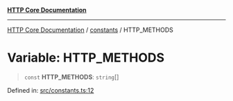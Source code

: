 [**HTTP Core Documentation**](../../README.md)

***

[HTTP Core Documentation](../../README.md) / [constants](../README.md) / HTTP\_METHODS

# Variable: HTTP\_METHODS

> `const` **HTTP\_METHODS**: `string`[]

Defined in: [src/constants.ts:12](https://github.com/stonemjs/http-core/blob/f8360abdd8e841f59cefcfadd322bcf66d52c95b/src/constants.ts#L12)
